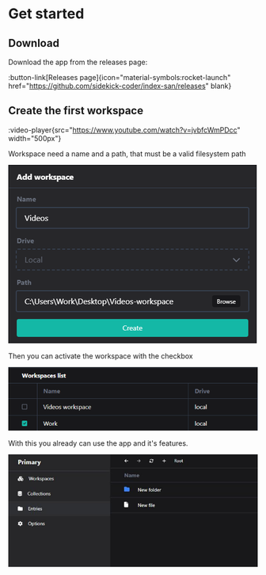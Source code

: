 # Get started

## Download

Download the app from the releases page:

:button-link[Releases page]{icon="material-symbols:rocket-launch" href="https://github.com/sidekick-coder/index-san/releases" blank}


## Create the first workspace


:video-player{src="https://www.youtube.com/watch?v=jvbfcWmPDcc" width="500px"}

Workspace need a name and a path, that must be a valid filesystem path

![create-workspace-dialog](/workspace.create.dialog.png)

Then you can activate the workspace with the checkbox

![workspace-list-page](/workspace.list-page.active.png)

With this you already can use the app and it's features.

![entries-page](/entries.page.jpeg)

